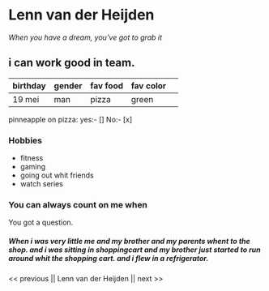 
# Lenn van der Heijden
_When you have a dream, you've got to grab it_
## i can work good in team.

| birthday  | gender  |  fav food | fav color  |   |
|---|---|---|---|---|
| 19 mei  | man  | pizza  |  green |   |

pinneapple on pizza:
                    yes:- [] No:- [x]

### Hobbies

* fitness
* gaming
* going out whit friends
* watch series

### You can always count on me when
You got a question.

##### When i was very little me and my brother and my parents whent to the shop. and i was sitting in shoppingcart and my brother just started to run around whit the shopping cart. and i flew in a refrigerator.


<< previous || Lenn van der Heijden || next >>